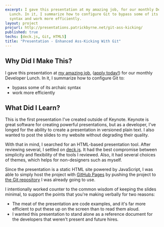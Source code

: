 ```yaml
---
excerpt: I gave this presentation at my amazing job, for our monthly Developer
  Lunch. In it, I summarize how to configure Git to bypass some of its archaic
  syntax and work more efficiently.
layout: project
projurl: http://presentations.patrickbyrne.net/git-ass-kicking/
published: true
techs: [deck.js, Git, HTML5]
title: "Presentation - Enhanced Ass-Kicking With Git"
---
```


## Why Did I Make This?

I gave this presentation at [my amazing job][tstmedia], ([apply
today!][careers]) for our monthly Developer Lunch. In it, I summarize how to
configure Git to:

* bypass some of its archaic syntax
* work more efficiently

[tstmedia]:http://tstmedia.com/
[careers]:http://www.tstmedia.com/page/show/378986-careers

## What Did I Learn?

This is the first presentation I've created outside of Keynote. Keynote is
great software for creating powerful presentations, but as a developer, I've
longed for the ability to create a presentation in versioned plain text. I also
wanted to post the slides to my website without degrading their quality.

With that in mind, I searched for an HTML-based presentation tool. After
reviewing several, I settled on [deck.js]. It had the best compromise between
simplicity and flexibility of the tools I reviewed. Also, it had several
choices of themes, which helps for non-designers such as myself.

[deck.js]:http://imakewebthings.github.com/deck.js/

Since the presentation is a static HTML site powered by JavaScript, I was able
to simply host the project with [GitHub Pages][gh-pages] by pushing the project
to [the Git repository][repo] I was already going to use.

[gh-pages]:http://pages.github.com/
[repo]:https://github.com/pbyrne/presentations

I intentionally worked counter to the common wisdom of keeping the slides
minimal, to support the points that you're making verbally for two reasons:

* The meat of the presentation are code examples, and it's far more efficient
  to put these up on the screen than to read them aloud.
* I wanted this presentation to stand alone as a reference document for the
  developers that weren't present and future hires.


